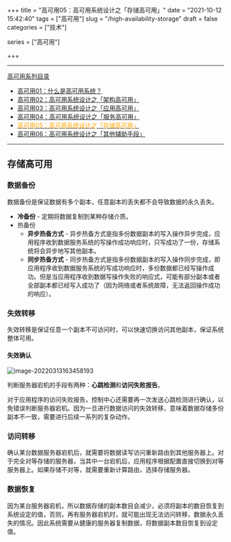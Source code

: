 +++
title = "高可用05：高可用系统设计之「存储高可用」"
date = "2021-10-12 15:42:40"
tags = ["高可用"]
slug = "/high-availability-storage"
draft = false
categories = ["技术"]

series = ["高可用"]

+++



------

[高可用系列目录](https://kiwi4814.com/series/2021/10/高可用/)

- [高可用01：什么是高可用系统？](https://kiwi4814.com/posts/2021/high-availability-concept/)
- [高可用02：高可用系统设计之「架构高可用」](https://kiwi4814.com/posts/2021/high-availability-architecture/)
- [高可用03：高可用系统设计之「应用高可用」](https://kiwi4814.com/posts/2021/high-availability-application/)
- [高可用04：高可用系统设计之「服务高可用」](https://kiwi4814.com/posts/2021/high-availability-server/)
- [<font color="orange">高可用05：高可用系统设计之「存储高可用」</font>](https://kiwi4814.com/posts/2021/high-availability-storage/)
- [高可用06：高可用系统设计之「其他辅助手段」](https://kiwi4814.com/posts/2021/high-availability-aids/)

------

## 存储高可用

### 数据备份

数据备份是保证数据有多个副本，任意副本的丢失都不会导致数据的永久丢失。

- **冷备份** - 定期将数据复制到某种存储介质。
- 热备份
  - **异步热备方式** - 异步热备方式是指多份数据副本的写入操作异步完成，应用程序收到数据服务系统的写操作成功响应时，只写成功了一份，存储系统将会异步地写其他副本。
  - **同步热备方式** - 同步热备方式是指多份数据副本的写入操作同步完成，即应用程序收到数据服务系统的写成功响应时，多份数据都已经写操作成功。但是当应用程序收到数据写操作失败的响应式，可能有部分副本或者全部副本都已经写入成功了（因为网络或者系统故障，无法返回操作成功的响应）。

### 失效转移

失效转移是保证任意一个副本不可访问时，可以快速切换访问其他副本，保证系统整体可用。

#### 失效确认

![image-20220313163458193](https://kiwi4814-1256211473.cos.ap-nanjing.myqcloud.com/img/image-20220313163458193.png)

判断服务器宕机的手段有两种：**心跳检测**和**访问失败报告**。

对于应用程序的访问失败报告，控制中心还需要再一次发送心跳检测进行确认，以免错误判断服务器宕机。因为一旦进行数据访问的失效转移，意味着数据存储多份副本不一致，需要进行后续一系列的复杂动作。

### 访问转移

确认某台数据服务器宕机后，就需要将数据读写访问重新路由到其他服务器上。对于完全对等存储的服务器，当其中一台宕机后，应用程序根据配置直接切换到对等服务器上。如果存储不对等，就需要重新计算路由，选择存储服务器。

### 数据恢复

因为某台服务器宕机，所以数据存储的副本数目会减少，必须将副本的数目恢复到系统设定的值，否则，再有服务器宕机时，就可能出现无法访问转移，数据永久丢失的情况。因此系统需要从健康的服务器复制数据，将数据副本数目恢复到设定值。
